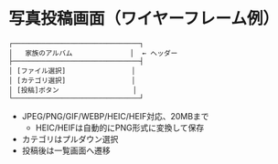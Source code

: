 # 写真投稿画面（ワイヤーフレーム例）

```
┌───────────────────────────────┐
│   家族のアルバム              │  ← ヘッダー
├───────────────────────────────┤
│ [ファイル選択]                │
│ [カテゴリ選択]                │
│ [投稿]ボタン                  │
└───────────────────────────────┘
```

- JPEG/PNG/GIF/WEBP/HEIC/HEIF対応、20MBまで
  - HEIC/HEIFは自動的にPNG形式に変換して保存
- カテゴリはプルダウン選択
- 投稿後は一覧画面へ遷移
